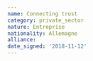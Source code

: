 ```yaml
---
name: Connecting trust
category: private_sector
nature: Entreprise
nationality: Allemagne
alliance: 
date_signed: '2018-11-12'
---
```

    